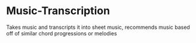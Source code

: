 # Music-Transcription
Takes music and transcripts it into sheet music, recommends music based off of similar chord progressions or melodies

